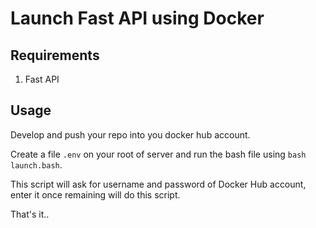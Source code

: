 # Launch Fast API using Docker

## Requirements

1. Fast API

## Usage

Develop and push your repo into you docker hub account.

Create a file `.env` on your root of server and run the bash file using ```bash launch.bash```. 

This script will ask for username and password of Docker Hub account, enter it once remaining will do this script.

That's it..
